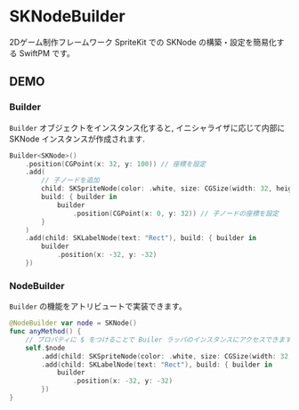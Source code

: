 # SKNodeBuilder

2Dゲーム制作フレームワーク SpriteKit での SKNode の構築・設定を簡易化する SwiftPM です。

## DEMO

### Builder

`Builder` オブジェクトをインスタンス化すると, イニシャライザに応じて内部に SKNode インスタンスが作成されます.
``` Swift
Builder<SKNode>()
    .position(CGPoint(x: 32, y: 100)) // 座標を設定
    .add(
        // 子ノードを追加
        child: SKSpriteNode(color: .white, size: CGSize(width: 32, height: 32),
        build: { builder in
            builder
                .position(CGPoint(x: 0, y: 32)) // 子ノードの座標を設定
        }
    )
    .add(child: SKLabelNode(text: "Rect"), build: { builder in
        builder
            .position(x: -32, y: -32)
    })
```

### NodeBuilder

`Builder` の機能をアトリビュートで実装できます。
``` Swift
@NodeBuilder var node = SKNode()
func anyMethod() {
    // プロパティに $ をつけることで Builer ラッパのインスタンスにアクセスできます
    self.$node
        .add(child: SKSpriteNode(color: .white, size: CGSize(width: 32, height: 32)))
        .add(child: SKLabelNode(text: "Rect"), build: { builder in
            builder
                .position(x: -32, y: -32)
        })
}
```
